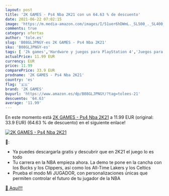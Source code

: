 ```yaml
---
layout: post
title: '2K GAMES - Ps4 Nba 2K21 con un 64.63 % de descuento'
date: 2021-06-22 07:02:15
image: 'https://m.media-amazon.com/images/I/51uer6hDWmL._SL500_._SL400_.jpg'
comments: true
category: ofertas
author: 'tole.es'
slug: 'B08GLJPNGY-es 2K GAMES - Ps4 Nba 2K21'
sku: 'B08GLJPNGY-es'
tags: [ '2k games','Hardware y juegos para PlayStation 4','Juegos para PlayStation 4','Videojuegos','ps4', ]
actualPrice: 11.99 EUR
currency: EUR
price: 11.99
comparePrice: 33.9 EUR
prodname: '2K GAMES - Ps4 Nba 2K21'
country: 'es'
flag: '🇪🇸'
brand: '2K GAMES'
buyurl: 'https://www.amazon.es/dp/B08GLJPNGY/?tag=tolees-21'
descuento: '64.63'
average: '11.99'
---
```


En este momento está [2K GAMES - Ps4 Nba 2K21](https://www.amazon.es/dp/B08GLJPNGY/?tag=tolees-21) a 11.99 EUR (original: 33.9 EUR) (64.63 %  de descuento) en el siguiente enlace!

[![2K GAMES - Ps4 Nba 2K21](https://m.media-amazon.com/images/I/51uer6hDWmL._SL500_._SL400_.jpg)](https://www.amazon.es/dp/B08GLJPNGY/?tag=tolees-21)

🔎:

- Ya puedes descargarla gratis y descubrir que en 2K21 el juego lo es todo
- Tu carrera en la NBA empieza ahora. La demo te pone en la cancha con los Bucks y los Clippers, así como los All-Time Lakers y los Celtics
- Prueba el modo Mi JUGADOR, con personalizaciones únicas que permiten controlar el futuro de tu jugador de la NBA

[🛒 Aquí!!!](https://www.amazon.es/dp/B08GLJPNGY/?tag=tolees-21)

